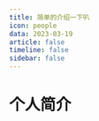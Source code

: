 ```yaml
---
title: 简单的介绍一下叭
icon: people
data: 2023-03-19
article: false
timeline: false
sidebar: false
---
```

# 个人简介